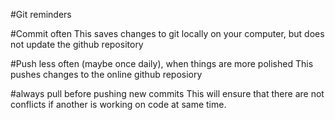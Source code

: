 #Git reminders

#Commit often
This saves changes to git locally on your computer, but does not update the github repository

#Push less often (maybe once daily), when things are more polished
This pushes changes to the online github reposiory

#always pull before pushing new commits
This will ensure that there are not conflicts if another is working on code at same time.


